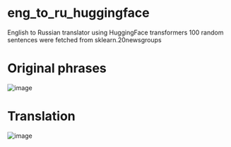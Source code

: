 # eng_to_ru_huggingface
English to Russian translator using HuggingFace transformers
100 random sentences were fetched from sklearn.20newsgroups
# Original phrases
![image](https://user-images.githubusercontent.com/67789989/160238285-b42befd4-2f69-4377-a26b-6b14b9ae3d90.png)
# Translation
![image](https://user-images.githubusercontent.com/67789989/160238298-1cea188b-66f1-4feb-a7e8-f21426e4efb0.png)
